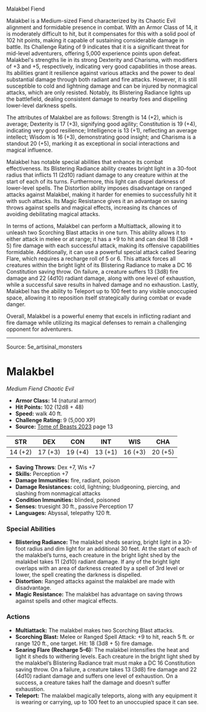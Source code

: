 <MonsterName/>Malakbel</MonsterName>
<CreatureType/>Fiend</CreatureType>

<summary>Malakbel is a Medium-sized Fiend characterized by its Chaotic Evil alignment and formidable presence in combat. With an Armor Class of 14, it is moderately difficult to hit, but it compensates for this with a solid pool of 102 hit points, making it capable of sustaining considerable damage in battle. Its Challenge Rating of 9 indicates that it is a significant threat for mid-level adventurers, offering 5,000 experience points upon defeat. Malakbel's strengths lie in its strong Dexterity and Charisma, with modifiers of +3 and +5, respectively, indicating very good capabilities in those areas. Its abilities grant it resilience against various attacks and the power to deal substantial damage through both radiant and fire attacks. However, it is still susceptible to cold and lightning damage and can be injured by nonmagical attacks, which are only resisted. Notably, its Blistering Radiance lights up the battlefield, dealing consistent damage to nearby foes and dispelling lower-level darkness spells.</summary>

<detail>

The attributes of Malakbel are as follows: Strength is 14 (+2), which is average; Dexterity is 17 (+3), signifying good agility; Constitution is 19 (+4), indicating very good resilience; Intelligence is 13 (+1), reflecting an average intellect; Wisdom is 16 (+3), demonstrating good insight; and Charisma is a standout 20 (+5), marking it as exceptional in social interactions and magical influence.

Malakbel has notable special abilities that enhance its combat effectiveness. Its Blistering Radiance ability creates bright light in a 30-foot radius that inflicts 11 (2d10) radiant damage to any creature within at the start of each of its turns. Furthermore, this light can dispel darkness of lower-level spells. The Distortion ability imposes disadvantage on ranged attacks against Malakbel, making it harder for enemies to successfully hit it with such attacks. Its Magic Resistance gives it an advantage on saving throws against spells and magical effects, increasing its chances of avoiding debilitating magical attacks.

In terms of actions, Malakbel can perform a Multiattack, allowing it to unleash two Scorching Blast attacks in one turn. This ability allows it to either attack in melee or at range; it has a +9 to hit and can deal 18 (3d8 + 5) fire damage with each successful attack, making its offensive capabilities formidable. Additionally, it can use a powerful special attack called Searing Flare, which requires a recharge roll of 5 or 6. This attack forces all creatures within the bright light of its Blistering Radiance to make a DC 16 Constitution saving throw. On failure, a creature suffers 13 (3d8) fire damage and 22 (4d10) radiant damage, along with one level of exhaustion, while a successful save results in halved damage and no exhaustion. Lastly, Malakbel has the ability to Teleport up to 100 feet to any visible unoccupied space, allowing it to reposition itself strategically during combat or evade danger.

Overall, Malakbel is a powerful enemy that excels in inflicting radiant and fire damage while utilizing its magical defenses to remain a challenging opponent for adventurers.</detail>



---

Source: 5e_artisinal_monsters

# Malakbel

*Medium* *Fiend* *Chaotic Evil*

- **Armor Class:** 14 (natural armor)
- **Hit Points:** 102 (12d8 + 48)
- **Speed:** walk 40 ft.
- **Challenge Rating:** 9 (5,000 XP)
- **Source:** [Tome of Beasts 2023](https://koboldpress.com/kpstore/product/tome-of-beasts-1-2023-edition/) page 13

| STR | DEX | CON | INT | WIS | CHA |
| --- | --- | --- | --- | --- | --- |
| 14 (+2) | 17 (+3) | 19 (+4) | 13 (+1) | 16 (+3) | 20 (+5) |

- **Saving Throws**: Dex +7, Wis +7
- **Skills:** Perception +7
- **Damage Immunities:** fire, radiant, poison
- **Damage Resistances:** cold, lightning; bludgeoning, piercing, and slashing from nonmagical attacks
- **Condition Immunities:** blinded, poisoned
- **Senses:** truesight 30 ft., passive Perception 17
- **Languages:** Abyssal, telepathy 120 ft.

### Special Abilities

- **Blistering Radiance:** The malakbel sheds searing, bright light in a 30-foot radius and dim light for an additional 30 feet. At the start of each of the malakbel’s turns, each creature in the bright light shed by the malakbel takes 11 (2d10) radiant damage. If any of the bright light overlaps with an area of darkness created by a spell of 3rd level or lower, the spell creating the darkness is dispelled.
- **Distortion:** Ranged attacks against the malakbel are made with disadvantage.
- **Magic Resistance:** The malakbel has advantage on saving throws against spells and other magical effects.

### Actions

- **Multiattack:** The malakbel makes two Scorching Blast attacks.
- **Scorching Blast:** Melee or Ranged Spell Attack: +9 to hit, reach 5 ft. or range 120 ft., one target. Hit: 18 (3d8 + 5) fire damage.
- **Searing Flare (Recharge 5–6):** The malakbel intensifies the heat and light it sheds to withering levels. Each creature in the bright light shed by the malakbel’s Blistering Radiance trait must make a DC 16 Constitution saving throw. On a failure, a creature takes 13 (3d8) fire damage and 22 (4d10) radiant damage and suffers one level of exhaustion. On a success, a creature takes half the damage and doesn’t suffer exhaustion.
- **Teleport:** The malakbel magically teleports, along with any equipment it is wearing or carrying, up to 100 feet to an unoccupied space it can see.


